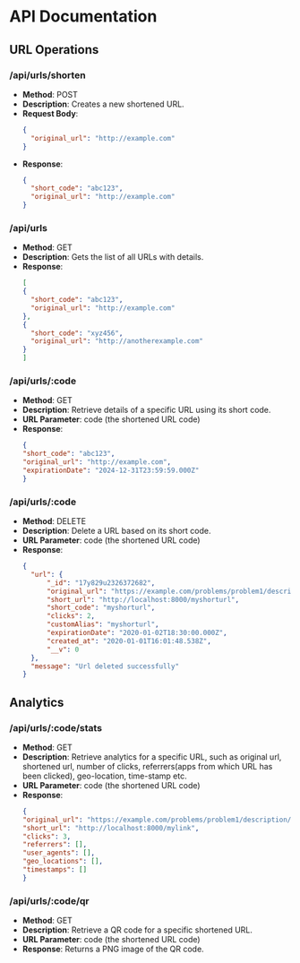 # API Documentation


## URL Operations

### /api/urls/shorten
- **Method**: POST
- **Description**: Creates a new shortened URL.
- **Request Body**:
  ```json
  {
    "original_url": "http://example.com"
  }
- **Response**:
  ```json
  {
    "short_code": "abc123",
    "original_url": "http://example.com"
  }
### /api/urls
- **Method**: GET
- **Description**: Gets the list of all URLs with details.
- **Response**:
  ```json
  [
  {
    "short_code": "abc123",
    "original_url": "http://example.com"
  },
  {
    "short_code": "xyz456",
    "original_url": "http://anotherexample.com"
  }
  ]

### /api/urls/:code
- **Method**: GET
- **Description**: Retrieve details of a specific URL using its short code.
- **URL Parameter**: code (the shortened URL code)
- **Response**:
  ```json
  {
  "short_code": "abc123",
  "original_url": "http://example.com",
  "expirationDate": "2024-12-31T23:59:59.000Z"
  }

### /api/urls/:code
- **Method**: DELETE
- **Description**: Delete a URL based on its short code.
- **URL Parameter**: code (the shortened URL code)
- **Response**:
  ```json
  {
    "url": {
        "_id": "17y829u2326372682",
        "original_url": "https://example.com/problems/problem1/description/",
        "short_url": "http://localhost:8000/myshorturl",
        "short_code": "myshorturl",
        "clicks": 2,
        "customAlias": "myshorturl",
        "expirationDate": "2020-01-02T18:30:00.000Z",
        "created_at": "2020-01-01T16:01:48.538Z",
        "__v": 0
    },
    "message": "Url deleted successfully"
  }

## Analytics

### /api/urls/:code/stats
- **Method**: GET
- **Description**: Retrieve analytics for a specific URL, such as original url, shortened url, number of clicks, referrers(apps from which URL has been clicked), geo-location, time-stamp etc.
- **URL Parameter**: code (the shortened URL code)
- **Response**:
  ```json
  {
  "original_url": "https://example.com/problems/problem1/description/",
  "short_url": "http://localhost:8000/mylink",
  "clicks": 3,
  "referrers": [],
  "user_agents": [],
  "geo_locations": [],
  "timestamps": []
  }

### /api/urls/:code/qr
- **Method**: GET
- **Description**: Retrieve a QR code for a specific shortened URL.
- **URL Parameter**: code (the shortened URL code)
- **Response**: Returns a PNG image of the QR code.
  